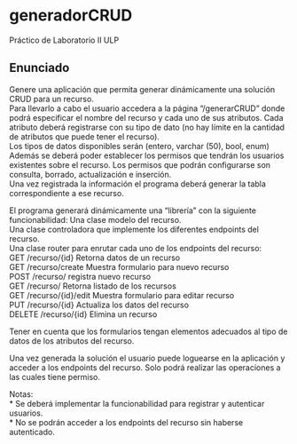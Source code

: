 # generadorCRUD
Práctico de Laboratorio II ULP

## Enunciado
Genere una aplicación que permita generar dinámicamente una solución CRUD para
un recurso.  
Para llevarlo a cabo el usuario accedera a la página “/generarCRUD” donde podrá
especificar el nombre del recurso y cada uno de sus atributos. Cada atributo deberá
registrarse con su tipo de dato (no hay límite en la cantidad de atributos que puede
tener el recurso).  
Los tipos de datos disponibles serán (entero, varchar (50), bool, enum)
Además se deberá poder establecer los permisos que tendrán los usuarios
existentes sobre el recurso. Los permisos que podrán configurarse son consulta,
borrado, actualización e inserción.  
Una vez registrada la información el programa deberá generar la tabla
correspondiente a ese recurso.

El programa generará dinámicamente una “librería” con la siguiente
funcionabilidad:
Una clase modelo del recurso.  
Una clase controladora que implemente los diferentes endpoints del recurso.  
Una clase router para enrutar cada uno de los endpoints del recurso:  
GET /recurso/{id} Retorna datos de un recurso  
GET /recurso/create Muestra formulario para nuevo recurso  
POST /recurso/ registra nuevo recurso  
GET /recurso/ Retorna listado de los recursos  
GET /recurso/{id}/edit Muestra formulario para editar recurso  
PUT /recurso/{id} Actualiza los datos del recurso  
DELETE /recurso/{id} Elimina un recurso  

Tener en cuenta que los formularios tengan elementos adecuados al tipo de datos
de los atributos del recurso.

Una vez generada la solución el usuario puede loguearse en la aplicación y acceder
a los endpoints del recurso. Solo podrá realizar las operaciones a las cuales tiene
permiso.

Notas:  
    * Se deberá implementar la funcionabilidad para registrar y autenticar usuarios.  
    * No se podrán acceder a los endpoints del recurso sin haberse autenticado.  

